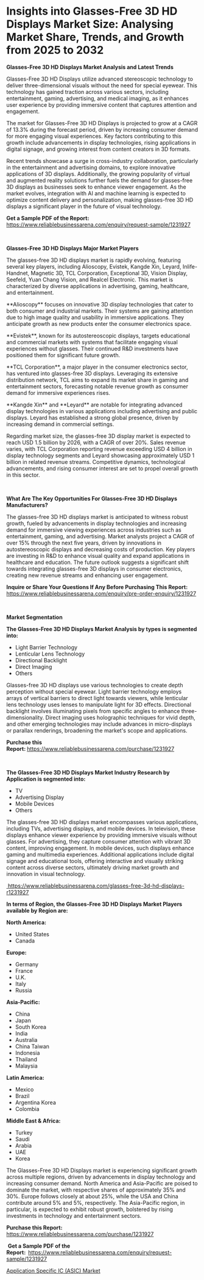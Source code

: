 <p><h1>Insights into Glasses-Free 3D HD Displays Market Size: Analysing Market Share, Trends, and Growth from 2025 to 2032</h1></p><p><strong>Glasses-Free 3D HD Displays Market Analysis and Latest Trends</strong></p>
<p><p>Glasses-Free 3D HD Displays utilize advanced stereoscopic technology to deliver three-dimensional visuals without the need for special eyewear. This technology has gained traction across various sectors, including entertainment, gaming, advertising, and medical imaging, as it enhances user experience by providing immersive content that captures attention and engagement.</p><p>The market for Glasses-Free 3D HD Displays is projected to grow at a CAGR of 13.3% during the forecast period, driven by increasing consumer demand for more engaging visual experiences. Key factors contributing to this growth include advancements in display technologies, rising applications in digital signage, and growing interest from content creators in 3D formats. </p><p>Recent trends showcase a surge in cross-industry collaboration, particularly in the entertainment and advertising domains, to explore innovative applications of 3D displays. Additionally, the growing popularity of virtual and augmented reality solutions further fuels the demand for glasses-free 3D displays as businesses seek to enhance viewer engagement. As the market evolves, integration with AI and machine learning is expected to optimize content delivery and personalization, making glasses-free 3D HD displays a significant player in the future of visual technology.</p></p>
<p><strong>Get a Sample PDF of the Report:&nbsp;</strong> <a href="https://www.reliablebusinessarena.com/enquiry/request-sample/1231927?utm_campaign=2942&utm_medium=2&utm_source=Github&utm_content=ia&utm_term=06042025&utm_id=glasses-free-3d-hd-displays">https://www.reliablebusinessarena.com/enquiry/request-sample/1231927</a></p>
<p>&nbsp;</p>
<p><strong>Glasses-Free 3D HD Displays Major Market Players</strong></p>
<p><p>The glasses-free 3D HD displays market is rapidly evolving, featuring several key players, including Alioscopy, Evistek, Kangde Xin, Leyard, Inlife-Handnet, Magnetic 3D, TCL Corporation, Exceptional 3D, Vision Display, Seefeld, Yuan Chang Vision, and Realcel Electronic. This market is characterized by diverse applications in advertising, gaming, healthcare, and entertainment.</p><p>**Alioscopy** focuses on innovative 3D display technologies that cater to both consumer and industrial markets. Their systems are gaining attention due to high image quality and usability in immersive applications. They anticipate growth as new products enter the consumer electronics space.</p><p>**Evistek**, known for its autostereoscopic displays, targets educational and commercial markets with systems that facilitate engaging visual experiences without glasses. Their continued R&D investments have positioned them for significant future growth.</p><p>**TCL Corporation**, a major player in the consumer electronics sector, has ventured into glasses-free 3D displays. Leveraging its extensive distribution network, TCL aims to expand its market share in gaming and entertainment sectors, forecasting notable revenue growth as consumer demand for immersive experiences rises.</p><p>**Kangde Xin** and **Leyard** are notable for integrating advanced display technologies in various applications including advertising and public displays. Leyard has established a strong global presence, driven by increasing demand in commercial settings.</p><p>Regarding market size, the glasses-free 3D display market is expected to reach USD 1.5 billion by 2026, with a CAGR of over 20%. Sales revenue varies, with TCL Corporation reporting revenue exceeding USD 4 billion in display technology segments and Leyard showcasing approximately USD 1 billion in related revenue streams. Competitive dynamics, technological advancements, and rising consumer interest are set to propel overall growth in this sector.</p></p>
<p>&nbsp;</p>
<p><strong>What Are The Key Opportunities For Glasses-Free 3D HD Displays Manufacturers?</strong></p>
<p><p>The glasses-free 3D HD displays market is anticipated to witness robust growth, fueled by advancements in display technologies and increasing demand for immersive viewing experiences across industries such as entertainment, gaming, and advertising. Market analysts project a CAGR of over 15% through the next five years, driven by innovations in autostereoscopic displays and decreasing costs of production. Key players are investing in R&D to enhance visual quality and expand applications in healthcare and education. The future outlook suggests a significant shift towards integrating glasses-free 3D displays in consumer electronics, creating new revenue streams and enhancing user engagement.</p></p>
<p><strong>Inquire or Share Your Questions If Any Before Purchasing This Report:</strong> <a href="https://www.reliablebusinessarena.com/enquiry/pre-order-enquiry/1231927?utm_campaign=2942&utm_medium=2&utm_source=Github&utm_content=ia&utm_term=06042025&utm_id=glasses-free-3d-hd-displays">https://www.reliablebusinessarena.com/enquiry/pre-order-enquiry/1231927</a></p>
<p>&nbsp;</p>
<p><strong>Market Segmentation</strong></p>
<p><strong>The Glasses-Free 3D HD Displays Market Analysis by types is segmented into:</strong></p>
<p><ul><li>Light Barrier Technology</li><li>Lenticular Lens Technology</li><li>Directional Backlight</li><li>Direct Imaging</li><li>Others</li></ul></p>
<p><p>Glasses-free 3D HD displays use various technologies to create depth perception without special eyewear. Light barrier technology employs arrays of vertical barriers to direct light towards viewers, while lenticular lens technology uses lenses to manipulate light for 3D effects. Directional backlight involves illuminating pixels from specific angles to enhance three-dimensionality. Direct imaging uses holographic techniques for vivid depth, and other emerging technologies may include advances in micro-displays or parallax renderings, broadening the market's scope and applications.</p></p>
<p><strong>Purchase this Report:&nbsp;</strong><a href="https://www.reliablebusinessarena.com/purchase/1231927?utm_campaign=2942&utm_medium=2&utm_source=Github&utm_content=ia&utm_term=06042025&utm_id=glasses-free-3d-hd-displays">https://www.reliablebusinessarena.com/purchase/1231927</a></p>
<p>&nbsp;</p>
<p><strong>The Glasses-Free 3D HD Displays Market Industry Research by Application is segmented into:</strong></p>
<p><ul><li>TV</li><li>Advertising Display</li><li>Mobile Devices</li><li>Others</li></ul></p>
<p><p>The glasses-free 3D HD displays market encompasses various applications, including TVs, advertising displays, and mobile devices. In television, these displays enhance viewer experience by providing immersive visuals without glasses. For advertising, they capture consumer attention with vibrant 3D content, improving engagement. In mobile devices, such displays enhance gaming and multimedia experiences. Additional applications include digital signage and educational tools, offering interactive and visually striking content across diverse sectors, ultimately driving market growth and innovation in visual technology.</p></p>
<p><a href="https://www.reliablebusinessarena.com/glasses-free-3d-hd-displays-r1231927?utm_campaign=2942&utm_medium=2&utm_source=Github&utm_content=ia&utm_term=06042025&utm_id=glasses-free-3d-hd-displays">&nbsp;https://www.reliablebusinessarena.com/glasses-free-3d-hd-displays-r1231927</a></p>
<p><strong>In terms of Region, the Glasses-Free 3D HD Displays Market Players available by Region are:</strong></p>
<p>
    <p> <strong> North America: </strong>
        <ul>
            <li>United States</li>
            <li>Canada</li>
        </ul>
        </p> 
    <p> <strong> Europe: </strong>
        <ul>
            <li>Germany</li>
            <li>France</li>
            <li>U.K.</li>
            <li>Italy</li>
            <li>Russia</li>
        </ul>
        </p> 
    <p> <strong> Asia-Pacific: </strong>
        <ul>
            <li>China</li>
            <li>Japan</li>
            <li>South Korea</li>
            <li>India</li>
            <li>Australia</li>
            <li>China Taiwan</li>
            <li>Indonesia</li>
            <li>Thailand</li>
            <li>Malaysia</li>
        </ul>
        </p> 
    <p> <strong> Latin America: </strong>
        <ul>
            <li>Mexico</li>
            <li>Brazil</li>
            <li>Argentina Korea</li>
            <li>Colombia</li>
        </ul>
        </p> 
    <p> <strong> Middle East & Africa: </strong>
        <ul>
            <li>Turkey</li>
            <li>Saudi</li>
            <li>Arabia</li>
            <li>UAE</li>
            <li>Korea</li>
        </ul>
    </p>
    </p>
<p><p>The Glasses-Free 3D HD Displays market is experiencing significant growth across multiple regions, driven by advancements in display technology and increasing consumer demand. North America and Asia-Pacific are poised to dominate the market, with respective shares of approximately 35% and 30%. Europe follows closely at about 25%, while the USA and China contribute around 5% and 5%, respectively. The Asia-Pacific region, in particular, is expected to exhibit robust growth, bolstered by rising investments in technology and entertainment sectors.</p></p>
<p><strong>Purchase this Report: </strong><a href="https://www.reliablebusinessarena.com/purchase/1231927?utm_campaign=2942&utm_medium=2&utm_source=Github&utm_content=ia&utm_term=06042025&utm_id=glasses-free-3d-hd-displays">https://www.reliablebusinessarena.com/purchase/1231927</a></p>
<p>&nbsp;<strong>Get a Sample PDF of the Report:&nbsp;&nbsp;</strong><a href="https://www.reliablebusinessarena.com/enquiry/request-sample/1231927?utm_campaign=2942&utm_medium=2&utm_source=Github&utm_content=ia&utm_term=06042025&utm_id=glasses-free-3d-hd-displays">https://www.reliablebusinessarena.com/enquiry/request-sample/1231927</a></p>
<p><strong></strong></p>
<p><p><a href="https://github.com/watzondechao/Market-Research-Report-List-1/blob/main/application-specific-ic-asic-market.md?utm_campaign=2942&utm_medium=2&utm_source=Github&utm_content=ia&utm_term=06042025&utm_id=glasses-free-3d-hd-displays">Application Specific IC (ASIC) Market</a></p></p>